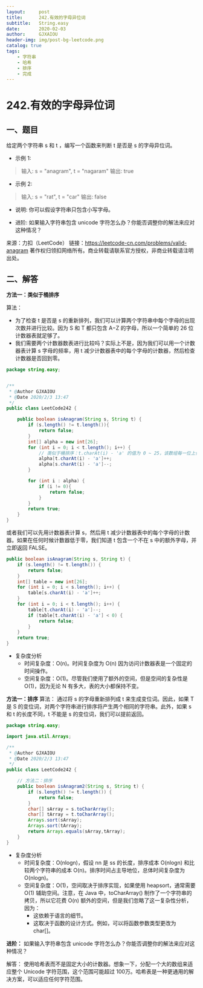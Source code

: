 ```yaml
---
layout:     post
title:      242.有效的字母异位词
subtitle:   String.easy
date:       2020-02-03
author:     GJXAIOU
header-img: img/post-bg-leetcode.png
catalog: true
tags:
    - 字符串
    - 哈希
    - 排序 
	- 完成
---
```




# 242.有效的字母异位词



## 一、题目

给定两个字符串 s 和 t ，编写一个函数来判断 t 是否是 s 的字母异位词。

- 示例 1:

> 输入: s = "anagram", t = "nagaram"
> 输出: true

- 示例 2:

> 输入: s = "rat", t = "car"
> 输出: false

- 说明:
    你可以假设字符串只包含小写字母。

- 进阶:
    如果输入字符串包含 unicode 字符怎么办？你能否调整你的解法来应对这种情况？

来源：力扣（LeetCode）
链接：https://leetcode-cn.com/problems/valid-anagram
著作权归领扣网络所有。商业转载请联系官方授权，非商业转载请注明出处。

## 二、解答

**方法一：类似于桶排序**

算法：

- 为了检查 t 是否是 s 的重新排列，我们可以计算两个字符串中每个字母的出现次数并进行比较。因为 S 和 T 都只包含 A−Z 的字母，所以一个简单的 26 位计数器表就足够了。
- 我们需要两个计数器数表进行比较吗？实际上不是，因为我们可以用一个计数器表计算 s 字母的频率，用 t 减少计数器表中的每个字母的计数器，然后检查计数器是否回到零。	



```java
package string.easy;


/**
 * @Author GJXAIOU
 * @Date 2020/2/3 13:47
 */
public class LeetCode242 {

    public boolean isAnagram(String s, String t) {
        if (s.length() != t.length()){
            return false;
        }
        int[] alpha = new int[26];
        for (int i = 0; i < t.length(); i++) {
            // 类似于桶排序：t.charAt(i) - 'a' 的值为 0 ~ 25，该数组每一位上值对应着 a ~ z 出现次数
            alpha[t.charAt(i) - 'a']++;
            alpha[s.charAt(i) - 'a']--;
        }

        for (int i : alpha) {
            if (i != 0){
                return false;
            }
        }
        return true;
    }
}

```

或者我们可以先用计数器表计算 s，然后用 t 减少计数器表中的每个字母的计数器。如果在任何时候计数器低于零，我们知道 t 包含一个不在 s 中的额外字母，并立即返回 FALSE。

```java
public boolean isAnagram(String s, String t) {
    if (s.length() != t.length()) {
        return false;
    }
    int[] table = new int[26];
    for (int i = 0; i < s.length(); i++) {
        table[s.charAt(i) - 'a']++;
    }
    for (int i = 0; i < t.length(); i++) {
        table[t.charAt(i) - 'a']--;
        if (table[t.charAt(i) - 'a'] < 0) {
            return false;
        }
    }
    return true;
}
```

- 复杂度分析
    - 时间复杂度：O(n)。时间复杂度为 O(n) 因为访问计数器表是一个固定的时间操作。
    - 空间复杂度：O(1)。尽管我们使用了额外的空间，但是空间的复杂性是O(1)，因为无论 N 有多大，表的大小都保持不变。



**方法一：排序**
算法：
通过将 s 的字母重新排列成 t 来生成变位词。因此，如果 T 是 S 的变位词，对两个字符串进行排序将产生两个相同的字符串。此外，如果 s 和 t 的长度不同，t 不能是 s 的变位词，我们可以提前返回。

```java
package string.easy;

import java.util.Arrays;

/**
 * @Author GJXAIOU
 * @Date 2020/2/3 13:47
 */
public class LeetCode242 {

    // 方法二：排序
    public boolean isAnagram2(String s, String t) {
        if (s.length() != t.length()) {
            return false;
        }
        char[] sArray = s.toCharArray();
        char[] tArray = t.toCharArray();
        Arrays.sort(sArray);
        Arrays.sort(tArray);
        return Arrays.equals(sArray,tArray);
    }
}

```



- 复杂度分析
    - 时间复杂度：O(nlogn)，假设 nn 是 ss 的长度，排序成本 O(nlogn) 和比较两个字符串的成本 O(n)。排序时间占主导地位，总体时间复杂度为 O(nlogn)。
    - 空间复杂度：O(1)，空间取决于排序实现，如果使用 heapsort，通常需要 O(1) 辅助空间。注意，在 Java 中，toCharArray() 制作了一个字符串的拷贝，所以它花费 O(n) 额外的空间，但是我们忽略了这一复杂性分析，因为：
        - 这依赖于语言的细节。
        - 这取决于函数的设计方式。例如，可以将函数参数类型更改为 char[]。



**进阶：**
如果输入字符串包含 unicode 字符怎么办？你能否调整你的解法来应对这种情况？

解答：
使用哈希表而不是固定大小的计数器。想象一下，分配一个大的数组来适应整个 Unicode 字符范围，这个范围可能超过 100万。哈希表是一种更通用的解决方案，可以适应任何字符范围。